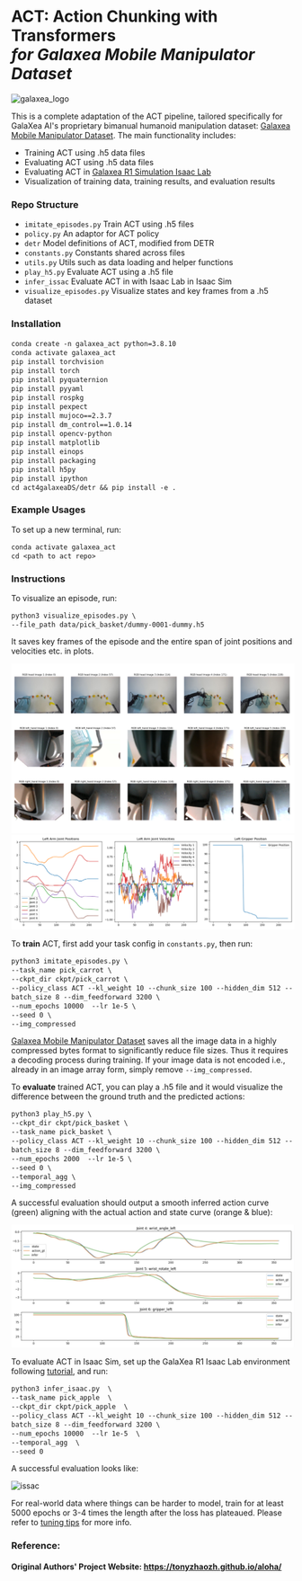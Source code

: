 # ACT: Action Chunking with Transformers <br> *for Galaxea Mobile Manipulator Dataset*

![galaxea_logo](./rmsrc/galaxea.png)

This is a complete adaptation of the ACT pipeline, tailored specifically for GalaXea AI's proprietary bimanual humanoid manipulation dataset: [Galaxea Mobile Manipulator Dataset](https://huggingface.co/datasets/GalaxeaAI/GalaxeaMobileManipulatorDataset). The main functionality includes: 
- Training ACT using .h5 data files
- Evaluating ACT using .h5 data files 
- Evaluating ACT in [Galaxea R1 Simulation Isaac Lab](https://galaxea.ai/Guide/R1/Simulation_Isaac_Lab_Tutorial/#define-observation-action-reward-etc)
- Visualization of training data, training results, and evaluation results

### Repo Structure
- ``imitate_episodes.py`` Train ACT using .h5 files
- ``policy.py`` An adaptor for ACT policy
- ``detr`` Model definitions of ACT, modified from DETR
- ``constants.py`` Constants shared across files
- ``utils.py`` Utils such as data loading and helper functions
- ``play_h5.py`` Evaluate ACT using a .h5 file
- ``infer_issac`` Evaluate ACT in with Isaac Lab in Isaac Sim
- ``visualize_episodes.py`` Visualize states and key frames from a .h5 dataset

### Installation

    conda create -n galaxea_act python=3.8.10
    conda activate galaxea_act
    pip install torchvision
    pip install torch
    pip install pyquaternion
    pip install pyyaml
    pip install rospkg
    pip install pexpect
    pip install mujoco==2.3.7
    pip install dm_control==1.0.14
    pip install opencv-python
    pip install matplotlib
    pip install einops
    pip install packaging
    pip install h5py
    pip install ipython
    cd act4galaxeaDS/detr && pip install -e .

### Example Usages

To set up a new terminal, run:

    conda activate galaxea_act
    cd <path to act repo>

### Instructions

To visualize an episode, run:

    python3 visualize_episodes.py \
    --file_path data/pick_basket/dummy-0001-dummy.h5

It saves key frames of the episode and the entire span of joint positions and velocities etc. in plots.

![vis_1](./rmsrc/vis_1.png)
![vis_2](./rmsrc/vis_2.png)


To __train__ ACT, first add your task config in ``constants.py``, then run:

    python3 imitate_episodes.py \
    --task_name pick_carrot \
    --ckpt_dir ckpt/pick_carrot \
    --policy_class ACT --kl_weight 10 --chunk_size 100 --hidden_dim 512 --batch_size 8 --dim_feedforward 3200 \
    --num_epochs 10000  --lr 1e-5 \
    --seed 0 \
    --img_compressed

[Galaxea Mobile Manipulator Dataset](https://huggingface.co/datasets/GalaxeaAI/GalaxeaMobileManipulatorDataset) saves all the image data in a highly compressed bytes format to significantly reduce file sizes. Thus it requires a decoding process during training. If your image data is not encoded i.e., already in an image array form, simply remove ``--img_compressed``.

To __evaluate__ trained ACT, you can play a .h5 file and it would visualize the difference between the ground truth and the predicted actions:

    python3 play_h5.py \
    --ckpt_dir ckpt/pick_basket \
    --task_name pick_basket \
    --policy_class ACT --kl_weight 10 --chunk_size 100 --hidden_dim 512 --batch_size 8 --dim_feedforward 3200 \
    --num_epochs 2000  --lr 1e-5 \
    --seed 0 \
    --temporal_agg \
    --img_compressed

A successful evaluation should output a smooth inferred action curve (green) aligning with the actual action and state curve (orange & blue):

![diff](./rmsrc/diff.jpg)

To evaluate ACT in Isaac Sim, set up the GalaXea R1 Isaac Lab environment following [tutorial](https://galaxea.ai/Guide/R1/Simulation_Isaac_Lab_Tutorial/), and run:

    python3 infer_isaac.py  \
    --task_name pick_apple  \   
    --ckpt_dir ckpt/pick_apple  \
    --policy_class ACT --kl_weight 10 --chunk_size 100 --hidden_dim 512 --batch_size 8 --dim_feedforward 3200 \
    --num_epochs 10000  --lr 1e-5  \ 
    --temporal_agg  \
    --seed 0

A successful evaluation looks like:

![issac](./rmsrc/isaac.gif)

For real-world data where things can be harder to model, train for at least 5000 epochs or 3-4 times the length after the loss has plateaued.
Please refer to [tuning tips](https://docs.google.com/document/d/1FVIZfoALXg_ZkYKaYVh-qOlaXveq5CtvJHXkY25eYhs/edit?usp=sharing) for more info.

### Reference:
#### Original Authors' Project Website: https://tonyzhaozh.github.io/aloha/

